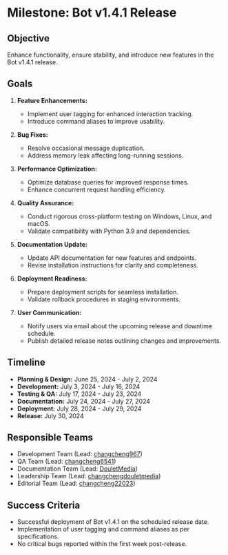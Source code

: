 # Milestone: Bot v1.4.1 Release

## Objective
Enhance functionality, ensure stability, and introduce new features in the Bot v1.4.1 release.

## Goals
1. **Feature Enhancements:**
   - Implement user tagging for enhanced interaction tracking.
   - Introduce command aliases to improve usability.

2. **Bug Fixes:**
   - Resolve occasional message duplication.
   - Address memory leak affecting long-running sessions.

3. **Performance Optimization:**
   - Optimize database queries for improved response times.
   - Enhance concurrent request handling efficiency.

4. **Quality Assurance:**
   - Conduct rigorous cross-platform testing on Windows, Linux, and macOS.
   - Validate compatibility with Python 3.9 and dependencies.

5. **Documentation Update:**
   - Update API documentation for new features and endpoints.
   - Revise installation instructions for clarity and completeness.

6. **Deployment Readiness:**
   - Prepare deployment scripts for seamless installation.
   - Validate rollback procedures in staging environments.

7. **User Communication:**
   - Notify users via email about the upcoming release and downtime schedule.
   - Publish detailed release notes outlining changes and improvements.

## Timeline
- **Planning & Design:** June 25, 2024 - July 2, 2024
- **Development:** July 3, 2024 - July 16, 2024
- **Testing & QA:** July 17, 2024 - July 23, 2024
- **Documentation:** July 24, 2024 - July 27, 2024
- **Deployment:** July 28, 2024 - July 29, 2024
- **Release:** July 30, 2024

## Responsible Teams
- Development Team (Lead: [changcheng967](https://github.com/changcheng967))
- QA Team (Lead: [changcheng6541](https://github.com/changcheng6541))
- Documentation Team (Lead: [DouletMedia](https://github.com/DouletMedia))
- Leadership Team (Lead: [changchengdouletmedia](https://github.com/changchengdouletmedia))
- Editorial Team (Lead: [changcheng22023](https://github.com/changcheng22023))

## Success Criteria
- Successful deployment of Bot v1.4.1 on the scheduled release date.
- Implementation of user tagging and command aliases as per specifications.
- No critical bugs reported within the first week post-release.
